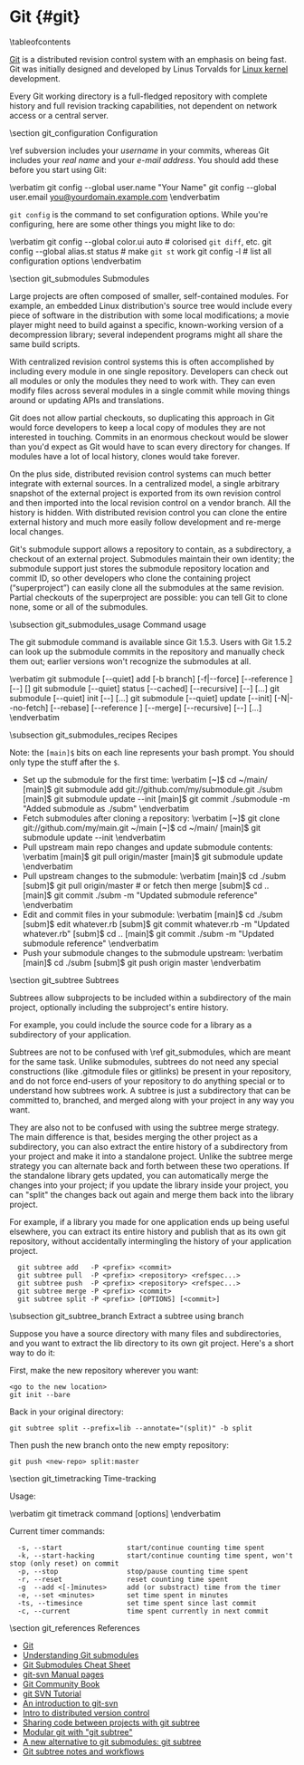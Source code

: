 Git    {#git}
===

\tableofcontents

[Git](http://www.git-scm.com) is a distributed revision control system with an
emphasis on being fast. Git was initially designed and developed by Linus Torvalds
for [Linux kernel](http://www.kernel.org) development.

Every Git working directory is a full-fledged repository with complete history
and full revision tracking capabilities, not dependent on network access or a
central server.

\section git_configuration Configuration

\ref subversion includes your _username_ in your commits, whereas Git includes
your _real name_ and your _e-mail address_. You should add these before you
start using Git:

\verbatim
git config --global user.name "Your Name"
git config --global user.email you@yourdomain.example.com
\endverbatim

`git config` is the command to set configuration options. While you're
configuring, here are some other things you might like to do:

\verbatim
git config --global color.ui auto    # colorised `git diff`, etc.
git config --global alias.st status  # make `git st` work
git config -l                        # list all configuration options
\endverbatim

\section git_submodules Submodules

Large projects are often composed of smaller, self-contained modules. For
example, an embedded Linux distribution's source tree would include every
piece of software in the distribution with some local modifications; a movie
player might need to build against a specific, known-working version of a
decompression library; several independent programs might all share the same
build scripts.

With centralized revision control systems this is often accomplished by including
every module in one single repository. Developers can check out all modules or
only the modules they need to work with. They can even modify files across several
modules in a single commit while moving things around or updating APIs and
translations.

Git does not allow partial checkouts, so duplicating this approach in Git would
force developers to keep a local copy of modules they are not interested in
touching. Commits in an enormous checkout would be slower than you'd expect as
Git would have to scan every directory for changes. If modules have a lot of
local history, clones would take forever.

On the plus side, distributed revision control systems can much better integrate
with external sources. In a centralized model, a single arbitrary snapshot of
the external project is exported from its own revision control and then imported
into the local revision control on a vendor branch. All the history is hidden.
With distributed revision control you can clone the entire external history and
much more easily follow development and re-merge local changes.

Git's submodule support allows a repository to contain, as a subdirectory, a checkout of an external project. Submodules maintain their own identity; the submodule support just stores the submodule repository location and commit ID, so other developers who clone the containing project (“superproject”) can easily clone all the submodules at the same revision. Partial checkouts of the superproject are possible: you can tell Git to clone none, some or all of the submodules.

\subsection git_submodules_usage Command usage

The git submodule command is available since Git 1.5.3. Users with Git 1.5.2 can look up the submodule commits in the repository and manually check them out; earlier versions won't recognize the submodules at all.

\verbatim
  git submodule [--quiet] add [-b branch] [-f|--force]
                [--reference <repository>] [--] <repository> [<path>]
  git submodule [--quiet] status [--cached] [--recursive] [--] [<path>...]
  git submodule [--quiet] init [--] [<path>...]
  git submodule [--quiet] update [--init] [-N|--no-fetch] [--rebase]
                [--reference <repository>] [--merge] [--recursive] [--] [<path>...]
\endverbatim

\subsection git_submodules_recipes Recipes

Note: the `[main]$` bits on each line represents your bash prompt. You should
only type the stuff after the `$`.

 * Set up the submodule for the first time:
\verbatim
 [~]$  cd ~/main/
 [main]$  git submodule add git://github.com/my/submodule.git ./subm
 [main]$  git submodule update --init
 [main]$  git commit ./submodule -m "Added submodule as ./subm"
\endverbatim
 * Fetch submodules after cloning a repository:
\verbatim
 [~]$  git clone git://github.com/my/main.git ~/main
 [~]$  cd ~/main/
 [main]$  git submodule update --init
\endverbatim
 * Pull upstream main repo changes and update submodule contents:
\verbatim
 [main]$  git pull origin/master
 [main]$  git submodule update
\endverbatim
 * Pull upstream changes to the submodule:
\verbatim
 [main]$  cd ./subm
 [subm]$  git pull origin/master   # or fetch then merge
 [subm]$  cd ..
 [main]$  git commit ./subm -m "Updated submodule reference"
\endverbatim
 * Edit and commit files in your submodule:
\verbatim
 [main]$  cd ./subm
 [subm]$  edit whatever.rb
 [subm]$  git commit whatever.rb -m "Updated whatever.rb"
 [subm]$  cd ..
 [main]$  git commit ./subm -m "Updated submodule reference"
\endverbatim
 * Push your submodule changes to the submodule upstream:
\verbatim
 [main]$  cd ./subm
 [subm]$  git push origin master
\endverbatim

\section git_subtree Subtrees

Subtrees allow subprojects to be included within a subdirectory of the main
project, optionally including the subproject's entire history.

For example, you could include the source code for a library as a subdirectory of
your application.

Subtrees are not to be confused with \ref git_submodules, which are meant for the same task.
Unlike submodules, subtrees do not need any special constructions (like .gitmodule
files or gitlinks) be present in your repository, and do not force end-users of
your repository to do anything special or to understand how subtrees work. A
subtree is just a subdirectory that can be committed to, branched, and merged along
with your project in any way you want.

They are also not to be confused with using the subtree merge strategy. The main
difference is that, besides merging the other project as a subdirectory, you can
also extract the entire history of a subdirectory from your project and make it
into a standalone project. Unlike the subtree merge strategy you can alternate back
and forth between these two operations. If the standalone library gets updated, you
can automatically merge the changes into your project; if you update the library
inside your project, you can "split" the changes back out again and merge them back
into the library project.

For example, if a library you made for one application ends up being useful
elsewhere, you can extract its entire history and publish that as its own git
repository, without accidentally intermingling the history of your application
project.

~~~~
  git subtree add   -P <prefix> <commit>
  git subtree pull  -P <prefix> <repository> <refspec...>
  git subtree push  -P <prefix> <repository> <refspec...>
  git subtree merge -P <prefix> <commit>
  git subtree split -P <prefix> [OPTIONS] [<commit>]
~~~~

\subsection git_subtree_branch Extract a subtree using branch

Suppose you have a source directory with many files and subdirectories, and you
want to extract the lib directory to its own git project. Here's a short way to do
it:

First, make the new repository wherever you want:
~~~~
<go to the new location>
git init --bare
~~~~
Back in your original directory:
~~~~
git subtree split --prefix=lib --annotate="(split)" -b split
~~~~
Then push the new branch onto the new empty repository:
~~~~
git push <new-repo> split:master
~~~~

\section git_timetracking Time-tracking

Usage:

\verbatim
git timetrack command [options]
\endverbatim

Current timer commands:

~~~~
  -s, --start                start/continue counting time spent
  -k, --start-hacking        start/continue counting time spent, won't stop (only reset) on commit
  -p, --stop                 stop/pause counting time spent
  -r, --reset                reset counting time spent
  -g  --add <[-]minutes>     add (or substract) time from the timer
  -e, --set <minutes>        set time spent in minutes
  -ts, --timesince           set time spent since last commit
  -c, --current              time spent currently in next commit
~~~~

\section git_references References

 * [Git](http://www.git-scm.com)
 * [Understanding Git submodules](http://speirs.org/blog/2009/5/11/understanding-git-submodules.html)
 * [Git Submodules Cheat Sheet](http://blog.jacius.info/git-submodule-cheat-sheet)
 * [git-svn Manual pages](http://kernel.org/pub/software/scm/git/docs/git-svn.html)
 * [Git Community Book](http://book.git-scm.com)
 * [git SVN Tutorial](http://trac.parrot.org/parrot/wiki/git-svn-tutorial)
 * [An introduction to git-svn](http://utsl.gen.nz/talks/git-svn/intro.html)
 * [Intro to distributed version control](http://betterexplained.com/articles/intro-to-distributed-version-control-illustrated)
 * [Sharing code between projects with git subtree](http://psionides.eu/2010/02/04/sharing-code-between-projects-with-git-subtree)
 * [Modular git with "git subtree"](http://log.pardus.de/2012/08/modular-git-with-git-subtree.html)
 * [A new alternative to git submodules: git subtree](http://apenwarr.ca/log/?m=200904#30)
 * [Git subtree notes and workflows](http://www.tipstank.com/2011/02/21/git-subtree-notes-and-workflows)
